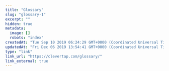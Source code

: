 ```yaml
---
title: "Glossary"
slug: "glossary-1"
excerpt: ""
hidden: true
metadata: 
  image: []
  robots: "index"
createdAt: "Tue Sep 10 2019 06:24:29 GMT+0000 (Coordinated Universal Time)"
updatedAt: "Fri Dec 06 2019 13:54:41 GMT+0000 (Coordinated Universal Time)"
type: "link"
link_url: "https://clevertap.com/glossary/"
link_external: true
---
```

